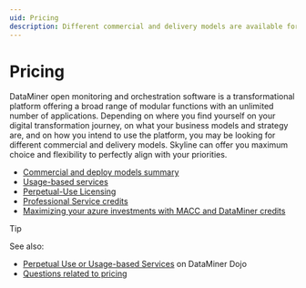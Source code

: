 ```yaml
---
uid: Pricing
description: Different commercial and delivery models are available for DataMiner. Skyline can offer you maximum flexibility to align with your priorities.
---
```


# Pricing

DataMiner open monitoring and orchestration software is a transformational platform offering a broad range of modular functions with an unlimited number of applications. Depending on where you find yourself on your digital transformation journey, on what your business models and strategy are, and on how you intend to use the platform, you may be looking for different commercial and delivery models. Skyline can offer you maximum choice and flexibility to perfectly align with your priorities.

- [Commercial and deploy models summary](xref:Pricing_Commercial_Models)
- [Usage-based services](xref:Pricing_Usage_based_service)
- [Perpetual-Use Licensing](xref:Pricing_Perpetual_Use_Licensing)
- [Professional Service credits](xref:Professional_service_credits)
- [Maximizing your azure investments with MACC and DataMiner credits](xref:MACC_and_DataMiner_credits)

> [!TIP]
> See also:
>
> - [Perpetual Use or Usage-based Services](https://community.dataminer.services/perpetual-use-or-usage-based-services/) on DataMiner Dojo
> - [Questions related to pricing](xref:FAQs_Pricing)
